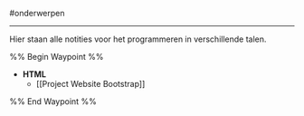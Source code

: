 #onderwerpen 

---
Hier staan alle notities voor het programmeren in verschillende talen.

%% Begin Waypoint %%
- **HTML**
	- [[Project Website Bootstrap]]

%% End Waypoint %%